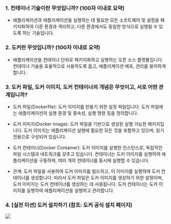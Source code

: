 ### 1. 컨테이너 기술이란 무엇입니까? (100자 이내로 요약)
- 애플리케이션과 애플리케이션을 실행하는 데 필요한 모든 소프트웨어 및 설정을 패키지화하여 다른 환경과 격리하고, 다른 환경에서도 동일한 방식으로 실행될 수 있도록 하는 기술입니다.

### 2. 도커란 무엇입니까? (100자 이내로 요약)
- 애플리케이션을 컨테이너 단위로 패키지화하고 실행하는 오픈 소스 플랫폼입니다. 컨테이너 기술을 효율적으로 사용하도록 돕고, 애플리케이션 배포, 관리를 용이하게 합니다.

### 3. 도커 파일, 도커 이미지, 도커 컨테이너의 개념은 무엇이고, 서로 어떤 관계입니까?

- 도커 파일(Dockerfile): 도커 이미지를 만들기 위한 설정 파일입니다. 도커 파일에는 애플리케이션의 실행 환경 및 종속성, 실행 명령 등을 정의합니다.

- 도커 이미지(Docker Image): 도커 파일을 기반으로 생성된 실행 가능한 패키지입니다. 도커 이미지는 애플리케이션 실행에 필요한 모든 것을 포함하고 있으며, 읽기 전용으로 구성되어 있습니다.

- 도커 컨테이너(Docker Container): 도커 이미지를 실행한 인스턴스로, 독립적인 파일 시스템과 네트워크를 갖추고 있습니다. 컨테이너는 도커 이미지를 실행하여 애플리케이션을 구동하며, 여러 개의 컨테이너를 동시에 실행할 수 있습니다.

- 관계:
도커 파일을 사용하여 도커 이미지를 빌드하고, 이 이미지를 실행하여 도커 컨테이너를 생성합니다. 따라서 도커 파일은 도커 이미지를 생성하기 위한 설정이며, 도커 이미지는 도커 컨테이너를 생성하는 데 사용됩니다. 도커 컨테이너는 도커 이미지를 실행하여 애플리케이션을 실행하고 관리합니다.

### 4. [실전 미션] 도커 설치하기 (참조: 도커 공식 설치 페이지)
![](https://velog.velcdn.com/images/s0nnyday/post/0a7f0cc2-cd86-4498-9a7d-801d0329a0d3/image.png)
